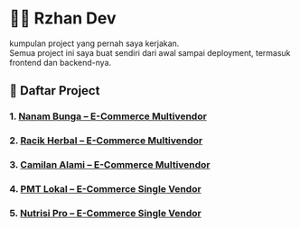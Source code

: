 # 👨‍💻 Rzhan Dev

kumpulan project yang pernah saya kerjakan.  
Semua project ini saya buat sendiri dari awal sampai deployment, termasuk frontend dan backend-nya.

## 📂 Daftar Project

### 1. [ Nanam Bunga – E-Commerce Multivendor](./nanambunga/README.md)
### 2. [ Racik Herbal – E-Commerce Multivendor](./racikherbal/README.md)
### 3. [ Camilan Alami – E-Commerce Multivendor](./camilanalami/README.md)
### 4. [ PMT Lokal – E-Commerce Single Vendor](./pmtlokal/README.md)
### 5. [ Nutrisi Pro – E-Commerce Single Vendor](./nutrisipro/README.md)
